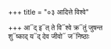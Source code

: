 +++
title = "०३ आदित्ते विश्वे"

+++
आ᳓द् इ᳓त् ते वि᳓श्वे क्र᳓तुं जुषन्त  
शु᳓ष्काद् य᳓द् देव जीवो᳓ ज᳓निष्ठाः